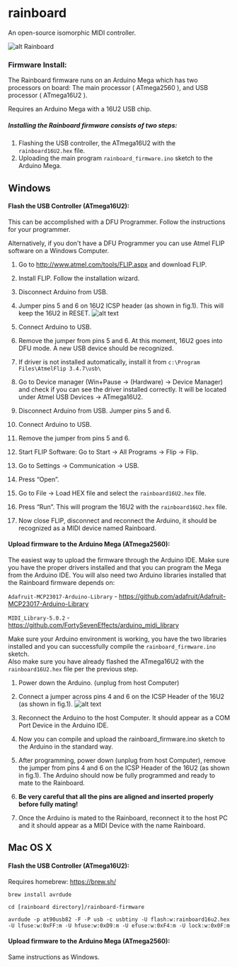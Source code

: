 # rainboard

An open-source isomorphic MIDI controller.


![alt Rainboard](https://github.com/famulus/rainboard/blob/master/images/rainboard_top.JPG?raw=true)


### Firmware Install:

The Rainboard firmware runs on an Arduino Mega which has two processors on board:
The main processor ( ATmega2560 ), and USB processor ( ATmega16U2 ). 

Requires an Arduino Mega with a 16U2 USB chip.


##### Installing the Rainboard firmware consists of two steps:

1. Flashing the USB controller, the ATmega16U2 with the `rainboard16U2.hex` file.
2. Uploading the main program `rainboard_firmware.ino` sketch to the Arduino Mega.




## Windows

#### Flash the USB Controller (ATmega16U2):

This can be accomplished with a DFU Programmer. Follow the instructions for your programmer.

Alternatively, if you don't have a DFU Programmer you can use Atmel FLIP software on a Windows Computer.

1. Go to http://www.atmel.com/tools/FLIP.aspx and download FLIP.
2. Install FLIP. Follow the installation wizard.
3. Disconnect Arduino from USB.
4. Jumper pins 5 and 6 on 16U2 ICSP header (as shown in fig.1). This will keep the 16U2 in RESET.
![alt text](https://github.com/famulus/rainboard/blob/master/images/Mega-Jumpers.png?raw=true)


5. Connect Arduino to USB.
6. Remove the jumper from pins 5 and 6. At this moment, 16U2 goes into DFU mode. A new USB device should be recognized.
7. If driver is not installed automatically, install it from `c:\Program Files\AtmelFlip 3.4.7\usb\`
8. Go to Device manager (Win+Pause -> (Hardware) -> Device Manager) and check if you can see the driver installed correctly. It will be located under Atmel USB Devices -> ATmega16U2.
9. Disconnect Arduino from USB. Jumper pins 5 and 6.
10. Connect Arduino to USB.
11. Remove the jumper from pins 5 and 6.
12. Start FLIP Software: Go to Start -> All Programs -> Flip -> Flip.
13. Go to Settings -> Communication -> USB.
14. Press “Open”.
15. Go to File -> Load HEX file and select the `rainboard16U2.hex` file.
16.  Press “Run”. This will program the 16U2 with the `rainboard16U2.hex` file.
17. Now close FLIP, disconnect and reconnect the Arduino, it should be recognized as a MIDI  device named Rainboard.



#### Upload firmware to the Arduino Mega (ATmega2560):

The easiest way to upload the firmware through the Arduino IDE. 
Make sure you have the proper drivers installed and that you can program the Mega from the Arduino IDE. 
You will also need two Arduino libraries installed that the Rainboard firmware depends on:

`Adafruit-MCP23017-Arduino-Library` - https://github.com/adafruit/Adafruit-MCP23017-Arduino-Library

`MIDI_Library-5.0.2` -  https://github.com/FortySevenEffects/arduino_midi_library

Make sure your Arduino environment is working, you have the two libraries installed and you can successfully compile the `rainboard_firmware.ino` sketch.  
Also make sure you have already flashed the ATmega16U2 with the `rainboard16U2.hex` file per the previous step.

1. Power down the Arduino. (unplug from host Computer)
2. Connect a jumper across pins 4 and 6 on the ICSP Header of the 16U2 (as shown in fig.1).
![alt text](https://github.com/famulus/rainboard/blob/master/images/Mega-Jumpers.png?raw=true)

3. Reconnect the Arduino to the host Computer. It should appear as a COM Port Device in the Arduino IDE.
4. Now you can compile and upload the rainboard_firmware.ino sketch to the Arduino in the standard way.
5. After programming, power down (unplug from host Computer), remove the jumper from pins 4 and 6 on the   ICSP Header of the 16U2 (as shown in fig.1). The Arduino should now be fully programmed and ready to mate to the Rainboard. 
6. **Be very careful that all the pins are aligned and inserted properly before fully mating!**
7. Once the Arduino is mated to the Rainboard, reconnect it to the host PC and it should appear as a MIDI Device with the name Rainboard.



## Mac OS X

#### Flash the USB Controller (ATmega16U2):

Requires homebrew: https://brew.sh/

`brew install avrdude`

`cd [rainboard directory]/rainboard-firmware`

`avrdude -p at90usb82 -F -P usb -c usbtiny -U flash:w:rainboard16u2.hex -U lfuse:w:0xFF:m -U hfuse:w:0xD9:m -U efuse:w:0xF4:m -U lock:w:0x0F:m`

#### Upload firmware to the Arduino Mega (ATmega2560):

Same instructions as Windows.




